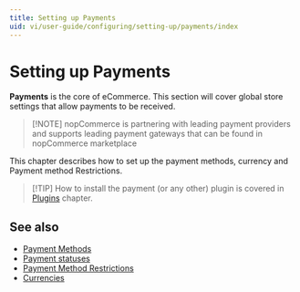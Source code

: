 ```yaml
---
title: Setting up Payments
uid: vi/user-guide/configuring/setting-up/payments/index
---
```


# Setting up Payments

**Payments** is the core of eCommerce. This section will cover global store settings that allow payments to be received.

> [!NOTE] nopCommerce is partnering with leading payment providers and supports leading payment gateways that can be found in nopCommerce marketplace

This chapter describes how to set up the payment methods, currency and Payment method Restrictions.

> [!TIP] How to install the payment (or any other) plugin is covered in [Plugins](xref:en/user-guide/configuring/system/plugins) chapter.

## See also

- [Payment Methods](xref:vi/user-guide/configuring/setting-up/payments/methods/index)
- [Payment statuses](xref:vi/user-guide/configuring/setting-up/payments/payment-statuses)
- [Payment Method Restrictions](xref:vi/user-guide/configuring/setting-up/payments/payment-method-restrictions)
- [Currencies](xref:vi/user-guide/configuring/setting-up/payments/currencies)